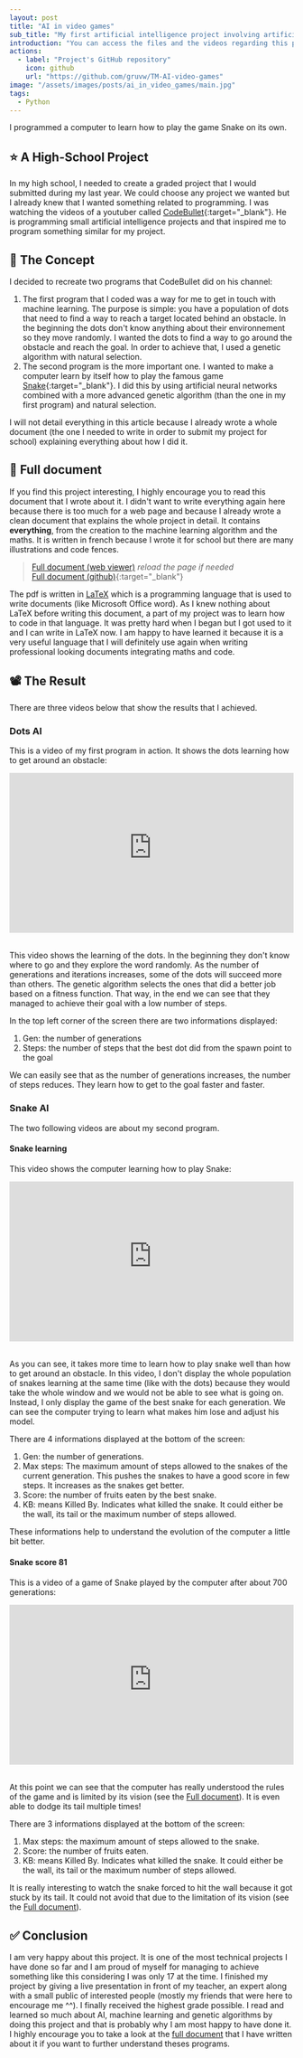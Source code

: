 ```yaml
---
layout: post
title: "AI in video games"
sub_title: "My first artificial intelligence project involving artificial neural networks: computer learns how to play Snake."
introduction: "You can access the files and the videos regarding this project on the following GitHub repository:"
actions:
  - label: "Project's GitHub repository"
    icon: github
    url: "https://github.com/gruvw/TM-AI-video-games"
image: "/assets/images/posts/ai_in_video_games/main.jpg"
tags:
  - Python
---
```


I programmed a computer to learn how to play the game Snake on its own.

## ⭐ A High-School Project

In my high school, I needed to create a graded project that I would submitted during my last year. We could choose any project we wanted but I already knew that I wanted something related to programming.
I was watching the videos of a youtuber called [CodeBullet](https://www.youtube.com/channel/UC0e3QhIYukixgh5VVpKHH9Q){:target="_blank"}. He is programming small artificial intelligence projects and that inspired me to program something similar for my project.

## 📝 The Concept

I decided to recreate two programs that CodeBullet did on his channel:

1. The first program that I coded was a way for me to get in touch with machine learning. The purpose is simple: you have a population of dots that need to find a way to reach a target located behind an obstacle. In the beginning the dots don't know anything about their environnement so they move randomly. I wanted the dots to find a way to go around the obstacle and reach the goal. In order to achieve that, I used a genetic algorithm with natural selection.
2. The second program is the more important one. I wanted to make a computer learn by itself how to play the famous game [Snake](https://en.wikipedia.org/wiki/Snake_(video_game_genre)){:target="_blank"}. I did this by using artificial neural networks combined with a more advanced genetic algorithm (than the one in my first program) and natural selection.

I will not detail everything in this article because I already wrote a whole document (the one I needed to write in order to submit my project for school) explaining everything about how I did it.

## 📃 Full document

If you find this project interesting, I highly encourage you to read this document that I wrote about it.
I didn't want to write everything again here because there is too much for a web page and because I already wrote a clean document that explains the whole project in detail.
It contains **everything**, from the creation to the machine learning algorithm and the maths. It is written in french because I wrote it for school but there are many illustrations and code fences.

<!-- > <embed src="https://drive.google.com/viewerng/viewer?embedded=true&url=https://github.com/gruvw/TM-AI-video-games/raw/main/TM_Jung_Lucas_3M6.pdf" width="500" height="375"> -->

> <a href="https://drive.google.com/viewerng/viewer?url=https://github.com/gruvw/TM-AI-video-games/raw/main/TM_Jung_Lucas_3M6.pdf&time=0&embedded=true" target="_blank">Full document (web viewer)</a> _reload the page if needed_  
> [Full document (github)](https://github.com/gruvw/TM-AI-video-games/blob/main/TM_Jung_Lucas_3M6.pdf){:target="_blank"}

The pdf is written in [LaTeX](https://www.latex-project.org/) which is a programming language that is used to write documents (like Microsoft Office word).
As I knew nothing about LaTeX before writing this document, a part of my project was to learn how to code in that language.
It was pretty hard when I began but I got used to it and I can write in LaTeX now.
I am happy to have learned it because it is a very useful language that I will definitely use again when writing professional looking documents integrating maths and code.

## 📽️ The Result

<style>
.video-responsive{
    overflow:hidden;
    padding-bottom:56.25%;
    position:relative;
    height:0;
}
.video-responsive iframe{
    left:0;
    top:0;
    height:100%;
    width:100%;
    position:absolute;
}
</style>

There are three videos below that show the results that I achieved.

### Dots AI

This is a video of my first program in action. It shows the dots learning how to get around an obstacle:

<div class="video-responsive">
<iframe  src="https://www.youtube-nocookie.com/embed/-AbSTfHwl3o?rel=0" frameborder="0" allow="accelerometer; clipboard-write; encrypted-media; gyroscope; picture-in-picture" allowfullscreen></iframe></div><br>

This video shows the learning of the dots.
In the beginning they don't know where to go and they explore the word randomly.
As the number of generations and iterations increases, some of the dots will succeed more than others.
The genetic algorithm selects the ones that did a better job based on a fitness function.
That way, in the end we can see that they managed to achieve their goal with a low number of steps.

In the top left corner of the screen there are two informations displayed:

1. Gen: the number of generations
2. Steps: the number of steps that the best dot did from the spawn point to the goal

We can easily see that as the number of generations increases, the number of steps reduces. They learn how to get to the goal faster and faster.

### Snake AI

The two following videos are about my second program.

#### Snake learning

This video shows the computer learning how to play Snake:

<div class="video-responsive">
<iframe src="https://www.youtube-nocookie.com/embed/QtNxrumyY-E?rel=0" frameborder="0" allow="accelerometer; autoplay; clipboard-write; encrypted-media; gyroscope; picture-in-picture" allowfullscreen></iframe></div><br>

As you can see, it takes more time to learn how to play snake well than how to get around an obstacle.
In this video, I don't display the whole population of snakes learning at the same time (like with the dots) because they would take the whole window and we would not be able to see what is going on.
Instead, I only display the game of the best snake for each generation.
We can see the computer trying to learn what makes him lose and adjust his model.

There are 4 informations displayed at the bottom of the screen:

1. Gen: the number of generations.
2. Max steps: The maximum amount of steps allowed to the snakes of the current generation. This pushes the snakes to have a good score in few steps. It increases as the snakes get better.
3. Score: the number of fruits eaten by the best snake.
4. KB: means Killed By. Indicates what killed the snake. It could either be the wall, its tail or the maximum number of steps allowed.

These informations help to understand the evolution of the computer a little bit better.

#### Snake score 81

This is a video of a game of Snake played by the computer after about 700 generations:

<div class="video-responsive">
<iframe src="https://www.youtube-nocookie.com/embed/mH_wvQgb-_o?rel=0" frameborder="0" allow="accelerometer; autoplay; clipboard-write; encrypted-media; gyroscope; picture-in-picture" allowfullscreen></iframe></div><br>

At this point we can see that the computer has really understood the rules of the game and is limited by its vision (see the [Full document](#full-document)).
It is even able to dodge its tail multiple times!

There are 3 informations displayed at the bottom of the screen:

1. Max steps: the maximum amount of steps allowed to the snake.
2. Score: the number of fruits eaten.
3. KB: means Killed By. Indicates what killed the snake. It could either be the wall, its tail or the maximum number of steps allowed.

It is really interesting to watch the snake forced to hit the wall because it got stuck by its tail. It could not avoid that due to the limitation of its vision (see the [Full document](#full-document)).

## ✅ Conclusion

I am very happy about this project.
It is one of the most technical projects I have done so far and I am proud of myself for managing to achieve something like this considering I was only 17 at the time.
I finished my project by giving a live presentation in front of my teacher, an expert along with a small public of interested people (mostly my friends that were here to encourage me ^^).
I finally received the highest grade possible.
I read and learned so much about AI, machine learning and genetic algorithms by doing this project and that is probably why I am most happy to have done it.
I highly encourage you to take a look at the [full document](#full-document) that I have written about it if you want to further understand theses programs.
